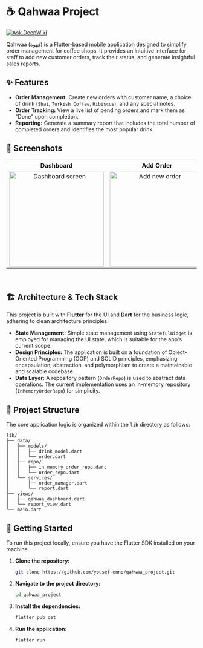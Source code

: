 # ☕ Qahwaa Project
[![Ask DeepWiki](https://devin.ai/assets/askdeepwiki.png)](https://deepwiki.com/yousef-enno/qahwaa_project)

Qahwaa (قهوة) is a Flutter-based mobile application designed to simplify order management for coffee shops. It provides an intuitive interface for staff to add new customer orders, track their status, and generate insightful sales reports.

## ✨ Features

- **Order Management:** Create new orders with customer name, a choice of drink (`Shai`, `Turkish Coffee`, `Hibiscus`), and any special notes.
- **Order Tracking:** View a live list of pending orders and mark them as "Done" upon completion.
- **Reporting:** Generate a summary report that includes the total number of completed orders and identifies the most popular drink.

## 📸 Screenshots

| Dashboard | Add Order | Orders | Report |
| :---: | :---: | :---: | :---: |
| <img width="250" alt="Dashboard screen" src="https://github.com/user-attachments/assets/bec360f0-b9ad-416f-9e7a-0e4cd5ccd3e3" /> | <img width="250" alt="Add new order" src="https://github.com/user-attachments/assets/c230a02f-8b46-42a1-bbf0-ef035c9ba3de" /> | <img width="250" alt="Orders screen" src="https://github.com/user-attachments/assets/3cae3942-cd25-4d47-8acf-b3f4d095bfa9" /> | <img width="250" alt="Report screen" src="https://github.com/user-attachments/assets/2c66c200-1b8d-4560-9763-8219fb96564a" /> |

<br/>

## 🏗️ Architecture & Tech Stack

This project is built with **Flutter** for the UI and **Dart** for the business logic, adhering to clean architecture principles.

- **State Management:** Simple state management using `StatefulWidget` is employed for managing the UI state, which is suitable for the app's current scope.
- **Design Principles:** The application is built on a foundation of Object-Oriented Programming (OOP) and SOLID principles, emphasizing encapsulation, abstraction, and polymorphism to create a maintainable and scalable codebase.
- **Data Layer:** A repository pattern (`OrderRepo`) is used to abstract data operations. The current implementation uses an in-memory repository (`InMemoryOrderRepo`) for simplicity.

## 📂 Project Structure

The core application logic is organized within the `lib` directory as follows:

```
lib/
├── data/
│   ├── models/
│   │   ├── drink_model.dart
│   │   └── order.dart
│   ├── repo/
│   │   ├── in_memory_order_repo.dart
│   │   └── order_repo.dart
│   └── services/
│       ├── order_manager.dart
│       └── report.dart
├── views/
│   ├── qahwaa_dashboard.dart
│   └── report_view.dart
└── main.dart
```

## 🚀 Getting Started

To run this project locally, ensure you have the Flutter SDK installed on your machine.

1.  **Clone the repository:**
    ```bash
    git clone https://github.com/yousef-enno/qahwaa_project.git
    ```
2.  **Navigate to the project directory:**
    ```bash
    cd qahwaa_project
    ```
3.  **Install the dependencies:**
    ```bash
    flutter pub get
    ```
4.  **Run the application:**
    ```bash
    flutter run

